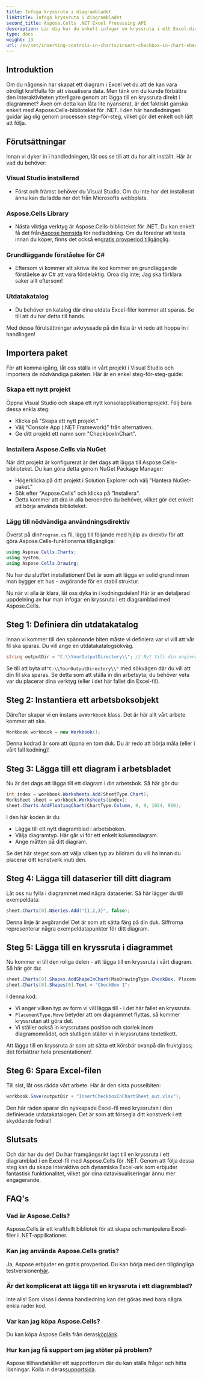 ```yaml
---
title: Infoga kryssruta i diagrambladet
linktitle: Infoga kryssruta i diagrambladet
second_title: Aspose.Cells .NET Excel Processing API
description: Lär dig hur du enkelt infogar en kryssruta i ett Excel-diagramblad med Aspose.Cells för .NET med denna steg-för-steg handledning.
type: docs
weight: 13
url: /sv/net/inserting-controls-in-charts/insert-checkbox-in-chart-sheet/
---
```

## Introduktion

Om du någonsin har skapat ett diagram i Excel vet du att de kan vara otroligt kraftfulla för att visualisera data. Men tänk om du kunde förbättra den interaktiviteten ytterligare genom att lägga till en kryssruta direkt i diagrammet? Även om detta kan låta lite nyanserat, är det faktiskt ganska enkelt med Aspose.Cells-biblioteket för .NET. I den här handledningen guidar jag dig genom processen steg-för-steg, vilket gör det enkelt och lätt att följa.

## Förutsättningar

Innan vi dyker in i handledningen, låt oss se till att du har allt inställt. Här är vad du behöver:

### Visual Studio installerad
- Först och främst behöver du Visual Studio. Om du inte har det installerat ännu kan du ladda ner det från Microsofts webbplats.

### Aspose.Cells Library
-  Nästa viktiga verktyg är Aspose.Cells-biblioteket för .NET. Du kan enkelt få det från[Aspose hemsida](https://releases.aspose.com/cells/net/) för nedladdning. Om du föredrar att testa innan du köper, finns det också en[gratis provperiod tillgänglig](https://releases.aspose.com/).

### Grundläggande förståelse för C#
- Eftersom vi kommer att skriva lite kod kommer en grundläggande förståelse av C# att vara fördelaktig. Oroa dig inte; Jag ska förklara saker allt eftersom!

### Utdatakatalog
- Du behöver en katalog där dina utdata Excel-filer kommer att sparas. Se till att du har detta till hands.

Med dessa förutsättningar avkryssade på din lista är vi redo att hoppa in i handlingen!

## Importera paket

För att komma igång, låt oss ställa in vårt projekt i Visual Studio och importera de nödvändiga paketen. Här är en enkel steg-för-steg-guide:

### Skapa ett nytt projekt

Öppna Visual Studio och skapa ett nytt konsolapplikationsprojekt. Följ bara dessa enkla steg:
- Klicka på "Skapa ett nytt projekt."
- Välj "Console App (.NET Framework)" från alternativen.
- Ge ditt projekt ett namn som "CheckboxInChart".

### Installera Aspose.Cells via NuGet

När ditt projekt är konfigurerat är det dags att lägga till Aspose.Cells-biblioteket. Du kan göra detta genom NuGet Package Manager:
- Högerklicka på ditt projekt i Solution Explorer och välj "Hantera NuGet-paket."
- Sök efter "Aspose.Cells" och klicka på "Installera".
- Detta kommer att dra in alla beroenden du behöver, vilket gör det enkelt att börja använda biblioteket.

### Lägg till nödvändiga användningsdirektiv

 Överst på din`Program.cs` fil, lägg till följande med hjälp av direktiv för att göra Aspose.Cells-funktionerna tillgängliga:
```csharp
using Aspose.Cells.Charts;
using System;
using Aspose.Cells.Drawing;
```

Nu har du slutfört installationen! Det är som att lägga en solid grund innan man bygger ett hus – avgörande för en stabil struktur.

Nu när vi alla är klara, låt oss dyka in i kodningsdelen! Här är en detaljerad uppdelning av hur man infogar en kryssruta i ett diagramblad med Aspose.Cells.

## Steg 1: Definiera din utdatakatalog

Innan vi kommer till den spännande biten måste vi definiera var vi vill att vår fil ska sparas. Du vill ange en utdatakatalogsökväg.
```csharp
string outputDir = "C:\\YourOutputDirectory\\"; // Byt till din angivna katalog
```
 Se till att byta ut`"C:\\YourOutputDirectory\\"` med sökvägen där du vill att din fil ska sparas. Se detta som att ställa in din arbetsyta; du behöver veta var du placerar dina verktyg (eller i det här fallet din Excel-fil).

## Steg 2: Instantiera ett arbetsboksobjekt

Därefter skapar vi en instans av`Workbook` klass. Det är här allt vårt arbete kommer att ske.
```csharp
Workbook workbook = new Workbook();
```
Denna kodrad är som att öppna en tom duk. Du är redo att börja måla (eller i vårt fall kodning)!

## Steg 3: Lägga till ett diagram i arbetsbladet

Nu är det dags att lägga till ett diagram i din arbetsbok. Så här gör du:
```csharp
int index = workbook.Worksheets.Add(SheetType.Chart);
Worksheet sheet = workbook.Worksheets[index];
sheet.Charts.AddFloatingChart(ChartType.Column, 0, 0, 1024, 960);
```
I den här koden är du:
- Lägga till ett nytt diagramblad i arbetsboken.
- Välja diagramtyp. Här går vi för ett enkelt kolumndiagram.
- Ange måtten på ditt diagram.

Se det här steget som att välja vilken typ av bildram du vill ha innan du placerar ditt konstverk inuti den.

## Steg 4: Lägga till dataserier till ditt diagram

Låt oss nu fylla i diagrammet med några dataserier. Så här lägger du till exempeldata:
```csharp
sheet.Charts[0].NSeries.Add("{1,2,3}", false);
```
Denna linje är avgörande! Det är som att sätta färg på din duk. Siffrorna representerar några exempeldatapunkter för ditt diagram.

## Steg 5: Lägga till en kryssruta i diagrammet

Nu kommer vi till den roliga delen - att lägga till en kryssruta i vårt diagram. Så här gör du:
```csharp
sheet.Charts[0].Shapes.AddShapeInChart(MsoDrawingType.CheckBox, PlacementType.Move, 400, 400, 1000, 600);
sheet.Charts[0].Shapes[0].Text = "CheckBox 1";
```
I denna kod:
- Vi anger vilken typ av form vi vill lägga till - i det här fallet en kryssruta.
- `PlacementType.Move` betyder att om diagrammet flyttas, så kommer kryssrutan att göra det.
- Vi ställer också in kryssrutans position och storlek inom diagramområdet, och slutligen ställer vi in kryssrutans textetikett.

Att lägga till en kryssruta är som att sätta ett körsbär ovanpå din fruktglass; det förbättrar hela presentationen!

## Steg 6: Spara Excel-filen

Till sist, låt oss rädda vårt arbete. Här är den sista pusselbiten:
```csharp
workbook.Save(outputDir + "InsertCheckboxInChartSheet_out.xlsx");
```
Den här raden sparar din nyskapade Excel-fil med kryssrutan i den definierade utdatakatalogen. Det är som att försegla ditt konstverk i ett skyddande fodral!

## Slutsats

Och där har du det! Du har framgångsrikt lagt till en kryssruta i ett diagramblad i en Excel-fil med Aspose.Cells för .NET. Genom att följa dessa steg kan du skapa interaktiva och dynamiska Excel-ark som erbjuder fantastisk funktionalitet, vilket gör dina datavisualiseringar ännu mer engagerande.

## FAQ's

### Vad är Aspose.Cells?  
Aspose.Cells är ett kraftfullt bibliotek för att skapa och manipulera Excel-filer i .NET-applikationer.

### Kan jag använda Aspose.Cells gratis?  
 Ja, Aspose erbjuder en gratis provperiod. Du kan börja med den tillgängliga testversionen[här](https://releases.aspose.com/).

### Är det komplicerat att lägga till en kryssruta i ett diagramblad?  
Inte alls! Som visas i denna handledning kan det göras med bara några enkla rader kod.

### Var kan jag köpa Aspose.Cells?  
 Du kan köpa Aspose.Cells från deras[köplänk](https://purchase.aspose.com/buy).

### Hur kan jag få support om jag stöter på problem?  
 Aspose tillhandahåller ett supportforum där du kan ställa frågor och hitta lösningar. Kolla in deras[supportsida](https://forum.aspose.com/c/cells/9).